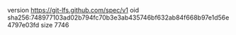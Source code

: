 version https://git-lfs.github.com/spec/v1
oid sha256:748977103ad02b794fc70b3e3ab435746bf632ab84f668b97e1d56e4797e03fd
size 7746
